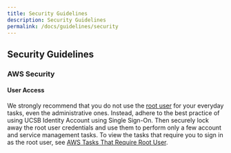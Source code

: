 ```yaml
---
title: Security Guidelines
description: Security Guidelines
permalink: /docs/guidelines/security
---
```


## Security Guidelines

### AWS Security

#### User Access

We strongly recommend that you do not use the [root user](/glossary#rootuser) for your everyday tasks, even the administrative ones.
Instead, adhere to the best practice of using UCSB Identity Account using Single Sign-On.
Then securely lock away the root user credentials and use them to perform only a few account and service management tasks.
To view the tasks that require you to sign in as the root user, see [AWS Tasks That Require Root User](https://docs.aws.amazon.com/general/latest/gr/aws_tasks-that-require-root.html).
